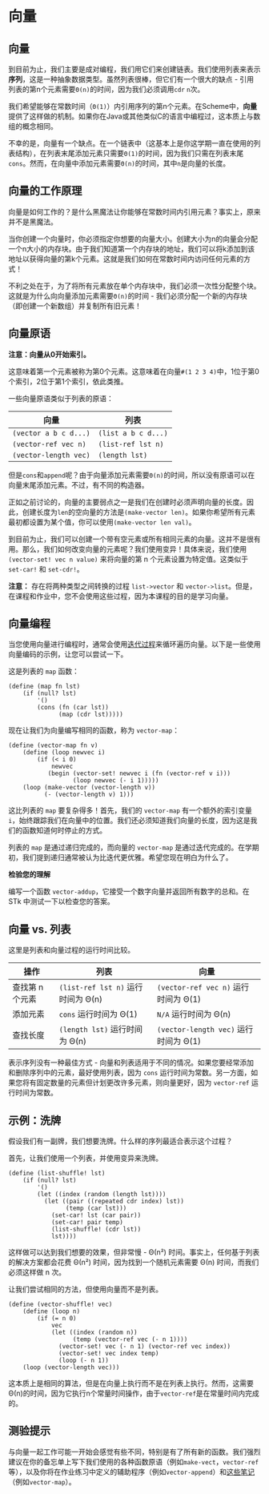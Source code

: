 # 向量

## 向量

到目前为止，我们主要是成对编程，我们用它们来创建链表。我们使用列表来表示**序列**，这是一种抽象数据类型。虽然列表很棒，但它们有一个很大的缺点 - 引用列表的第n个元素需要`Θ(n)`的时间，因为我们必须调用`cdr` `n`次。

我们希望能够在常数时间（`Θ(1)`）内引用序列的第n个元素。在Scheme中，**向量**提供了这样做的机制。如果你在Java或其他类似C的语言中编程过，这本质上与数组的概念相同。

不幸的是，向量有一个缺点。在一个链表中（这基本上是你这学期一直在使用的列表结构），在列表末尾添加元素只需要`Θ(1)`的时间，因为我们只需在列表末尾`cons`。然而，在向量中添加元素需要`Θ(n)`的时间，其中`n`是向量的长度。

## 向量的工作原理

向量是如何工作的？是什么黑魔法让你能够在常数时间内引用元素？事实上，原来并不是黑魔法。

当你创建一个向量时，你必须指定你想要的向量大小。创建大小为n的向量会分配一个n大小的内存块。由于我们知道第一个内存块的地址，我们可以将k添加到该地址以获得向量的第k个元素。这就是我们如何在常数时间内访问任何元素的方式！

不利之处在于，为了将所有元素放在单个内存块中，我们必须一次性分配整个块。这就是为什么向向量添加元素需要`Θ(n)`的时间 - 我们必须分配一个新的内存块（即创建一个新数组）并复制所有旧元素！

## 向量原语

**注意：向量从0开始索引。**

这意味着第一个元素被称为第0个元素。这意味着在向量`#(1 2 3 4)`中，1位于第0个索引，2位于第1个索引，依此类推。

一些向量原语类似于列表的原语：

| 向量 | 列表 |
| --- | --- |
| `(vector a b c d...)` | `(list a b c d...)` |
| `(vector-ref vec n)` | `(list-ref lst n)` |
| `(vector-length vec)` | `(length lst)` |

但是`cons`和`append`呢？由于向量添加元素需要`Θ(n)`的时间，所以没有原语可以在向量末尾添加元素。不过，有不同的构造器。

正如之前讨论的，向量的主要弱点之一是我们在创建时必须声明向量的长度。因此，创建长度为`len`的空向量的方法是`(make-vector len)`。如果你希望所有元素最初都设置为某个值，你可以使用`(make-vector len val)`。

到目前为止，我们可以创建一个带有空元素或所有相同元素的向量。这并不是很有用。那么，我们如何改变向量的元素呢？我们使用变异！具体来说，我们使用 `(vector-set! vec n value)` 来将向量的第 n 个元素设置为特定值。这类似于 `set-car!` 和 `set-cdr!`。

**注意：** 存在将两种类型之间转换的过程 `list->vector` 和 `vector->list`。但是，在课程和作业中，您不会使用这些过程，因为本课程的目的是学习向量。

## 向量编程

当您使用向量进行编程时，通常会使用[迭代过程](/textbook/space.html#sub1)来循环遍历向量。以下是一些使用向量编码的示例，让您可以尝试一下。

这是列表的 `map` 函数：

```
(define (map fn lst) 
    (if (null? lst) 
        '() 
        (cons (fn (car lst)) 
              (map (cdr lst))))) 
```

现在让我们为向量编写相同的函数，称为 `vector-map`：

```
(define (vector-map fn v) 
    (define (loop newvec i) 
        (if (< i 0) 
            newvec 
           (begin (vector-set! newvec i (fn (vector-ref v i))) 
                  (loop newvec (- i 1))))) 
    (loop (make-vector (vector-length v))
          (- (vector-length v) 1))) 
```

这比列表的 `map` 要复杂得多！首先，我们的 `vector-map` 有一个额外的索引变量 `i`，始终跟踪我们在向量中的位置。我们还必须知道我们向量的长度，因为这是我们的函数知道何时停止的方式。

列表的 `map` 是通过递归完成的，而向量的 `vector-map` 是通过迭代完成的。在学期初，我们提到递归通常被认为比迭代更优雅。希望您现在明白为什么了。

**检验您的理解**

编写一个函数 `vector-addup`，它接受一个数字向量并返回所有数字的总和。在 STk 中测试一下以检查您的答案。

## 向量 vs. 列表

这里是列表和向量过程的运行时间比较。

| 操作 | 列表 | 向量 |
| --- | --- | --- |
| 查找第 n 个元素 | `(list-ref lst n)` 运行时间为 Θ(n) | `(vector-ref vec n)` 运行时间为 Θ(1) |
| 添加元素 | `cons` 运行时间为 Θ(1) | `N/A` 运行时间为 Θ(n) |
| 查找长度 | `(length lst)` 运行时间为 Θ(n) | `(vector-length vec)` 运行时间为 Θ(1) |

表示序列没有一种最佳方式 - 向量和列表适用于不同的情况。如果您要经常添加和删除序列中的元素，最好使用列表，因为 `cons` 运行时间为常数。另一方面，如果您将有固定数量的元素但计划更改许多元素，则向量更好，因为 `vector-ref` 运行时间为常数。

## 示例：洗牌

假设我们有一副牌，我们想要洗牌。什么样的序列最适合表示这个过程？

首先，让我们使用一个列表，并使用变异来洗牌。

```
(define (list-shuffle! lst) 
    (if (null? lst) 
        '() 
        (let ((index (random (length lst)))) 
          (let ((pair ((repeated cdr index) lst)) 
                (temp (car lst))) 
            (set-car! lst (car pair)) 
            (set-car! pair temp) 
            (list-shuffle! (cdr lst)) 
            lst)))) 
```

这样做可以达到我们想要的效果，但非常慢 - Θ(n²) 时间。事实上，任何基于列表的解决方案都会花费 Θ(n²) 时间，因为找到一个随机元素需要 Θ(n) 时间，而我们必须这样做 n 次。

让我们尝试相同的方法，但使用向量而不是列表。

```
(define (vector-shuffle! vec) 
    (define (loop n) 
        (if (= n 0) 
            vec 
            (let ((index (random n)) 
                  (temp (vector-ref vec (- n 1))))  
              (vector-set! vec (- n 1) (vector-ref vec index)) 
              (vector-set! vec index temp) 
              (loop (- n 1)) 
    (loop (vector-length vec))) 
```

这本质上是相同的算法，但是在向量上执行而不是在列表上执行。然而，这需要Θ(n)的时间，因为它执行n个常量时间操作，由于`vector-ref`是在常量时间内完成的。

## 测验提示

与向量一起工作可能一开始会感觉有些不同，特别是有了所有新的函数。我们强烈建议在你的备忘单上写下我们使用的各种函数原语（例如`make-vect`，`vector-ref`等），以及你将在作业练习中定义的辅助程序（例如`vector-append`）和[这些笔记](http://www-inst.eecs.berkeley.edu/~cs61as/reader/notes.pdf#61)（例如`vector-map`）。
